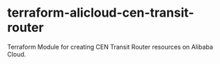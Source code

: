 # terraform-alicloud-cen-transit-router
Terraform Module for creating CEN Transit Router resources on Alibaba Cloud.
